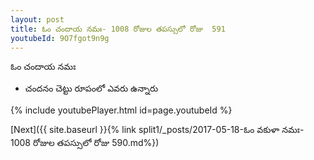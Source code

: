 ```yaml
---
layout: post
title: ఓం చందాయ నమః- 1008 రోజుల తపస్సులో రోజు  591
youtubeId: 9O7fgot9n9g
---
```

 
 
 ఓం చందాయ నమః  
 
 -  చందనం చెట్టు రూపంలో ఎవరు ఉన్నారు 
 
  
 
  
 
 
 
 
 
 


{% include youtubePlayer.html id=page.youtubeId %}
 
[Next]({{ site.baseurl }}{% link  split1/_posts/2017-05-18-ఓం వకుళా నమః- 1008 రోజుల తపస్సులో రోజు  590.md%})
 
